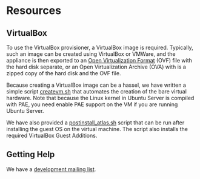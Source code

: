 # Resources

## VirtualBox

To use the VirtualBox provisioner, a VirtualBox image is required.
Typically, such an image can be created using VirtualBox or VMWare,
and the appliance is then exported to an
[Open Virtualization Format](http://en.wikipedia.org/wiki/Open_Virtualization_Format) (OVF) file with the hard disk separate,
or an Open Virtualization Archive (OVA) with is a zipped copy of the hard disk and the OVF file.

Because creating a VirtualBox image can be a hassel, we have written a simple script
[createvm.sh](https://github.com/ning/atlas/blob/master/src/main/resources/vbox/createvm.sh)
that automates the creation of the bare virtual hardware.
Note that because the Linux kernel in Ubuntu Server is compiled with PAE, you need enable PAE support on the VM
if you are running Ubuntu Server.

We have also provided a [postinstall_atlas.sh](https://github.com/ning/atlas/blob/master/src/main/resources/vbox/postinstall_atlas.sh)
script that can be run after installing the guest OS on the virtual machine.
The script also installs the required VirtualBox Guest Additions.

## Getting Help

We have a [development mailing list](http://groups.google.com/group/atlas-dev).

